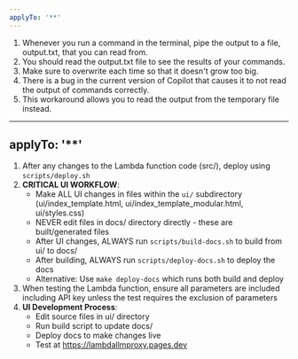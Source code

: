```yaml
---
applyTo: '**'
---
```


1. Whenever you run a command in the terminal, pipe the output to a file, output.txt, that you can read from.
2. You should read the output.txt file to see the results of your commands.
3. Make sure to overwrite each time so that it doesn't grow too big.
4. There is a bug in the current version of Copilot that causes it to not read the output of commands correctly.
5. This workaround allows you to read the output from the temporary file instead.

---
applyTo: '**'
---

1. After any changes to the Lambda function code (src/), deploy using `scripts/deploy.sh`
2. **CRITICAL UI WORKFLOW**: 
   - Make ALL UI changes in files within the `ui/` subdirectory (ui/index_template.html, ui/index_template_modular.html, ui/styles.css)
   - NEVER edit files in docs/ directory directly - these are built/generated files
   - After UI changes, ALWAYS run `scripts/build-docs.sh` to build from ui/ to docs/
   - After building, ALWAYS run `scripts/deploy-docs.sh` to deploy the docs
   - Alternative: Use `make deploy-docs` which runs both build and deploy
3. When testing the Lambda function, ensure all parameters are included including API key unless the test requires the exclusion of parameters
4. **UI Development Process**:
   - Edit source files in ui/ directory
   - Run build script to update docs/
   - Deploy docs to make changes live
   - Test at https://lambdallmproxy.pages.dev 